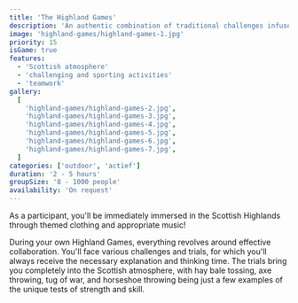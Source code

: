 ```yaml
---
title: 'The Highland Games'
description: 'An authentic combination of traditional challenges infused with Scottish character.'
image: 'highland-games/highland-games-1.jpg'
priority: 15
isGame: true
features:
  - 'Scottish atmosphere'
  - 'challenging and sporting activities'
  - 'teamwork'
gallery:
  [
    'highland-games/highland-games-2.jpg',
    'highland-games/highland-games-3.jpg',
    'highland-games/highland-games-4.jpg',
    'highland-games/highland-games-5.jpg',
    'highland-games/highland-games-6.jpg',
    'highland-games/highland-games-7.jpg',
  ]
categories: ['outdoor', 'actief']
duration: '2 - 5 hours'
groupSize: '8 - 1000 people'
availability: 'On request'
---
```


As a participant, you'll be immediately immersed in the Scottish Highlands through themed clothing and appropriate music!

During your own Highland Games, everything revolves around effective collaboration. You'll face various challenges and trials, for which you'll always receive the necessary explanation and thinking time. The trials bring you completely into the Scottish atmosphere, with hay bale tossing, axe throwing, tug of war, and horseshoe throwing being just a few examples of the unique tests of strength and skill.
